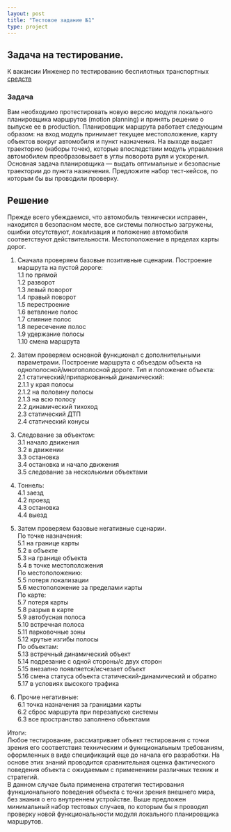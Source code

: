 ```yaml
---
layout: post
title: "Тестовое задание №1"
type: project
---
```


## Задача на тестирование.  
К вакансии Инженер по тестированию беспилотных транспортных [средств](https://yandex.ru/jobs/vacancies/testing/test_engineer_drone/)

### Задача  
Вам необходимо протестировать новую версию модуля локального планировщика маршрутов (motion planning) и принять решение о выпуске ее в production. 
Планировщик маршрута работает следующим образом: на вход модуль принимает текущее местоположение, карту объектов вокруг автомобиля и пункт назначения. 
На выходе выдает траекторию (наборы точек), которые впоследствии модуль управления автомобилем преобразовывает в углы поворота руля и ускорения. 
Основная задача планировщика — выдать оптимальные и безопасные траектории до пункта назначения. Предложите набор тест-кейсов, по которым бы вы 
проводили проверку.  

## Решение
Прежде всего убеждаемся, что автомобиль технически исправен, находится в безопасном месте, все системы полностью загружены, ошибки отсутствуют, 
локализация и положение автомобиля соответствуют действительности. Местоположение в пределах карты дорог.  

1. Сначала проверяем базовые позитивные сценарии. Построение маршрута на пустой дороге:  
  1.1 по прямой  
  1.2 разворот  
  1.3 левый поворот  
  1.4 правый поворот  
  1.5 перестроение  
  1.6 ветвление полос  
  1.7 слияние полос  
  1.8 пересечение полос  
  1.9 удержание полосы  
  1.10 смена маршрута  

2. Затем проверяем основной функционал с дополнительными параметрами. Построение маршрута с объездом объекта на однополосной/многополосной дороге. Тип и положение объекта:  
  2.1 cтатический/припаркованный динамический:  
      2.1.1 у края полосы  
      2.1.2 на половину полосы  
      2.1.3 на всю полосу  
  2.2 динамический тихоход  
  2.3 статический ДТП  
  2.4 статический конусы

3. Следование за объектом:  
  3.1 начало движения  
  3.2 в движении  
  3.3 остановка  
  3.4 остановка и начало движения  
  3.5 следование за несколькими объектами  

4. Тоннель:  
  4.1 заезд  
  4.2 проезд  
  4.3 остановка  
  4.4 выезд  

5. Затем проверяем базовые негативные сценарии.  
  По точке назначения:  
  5.1 на границе карты  
  5.2 в объекте  
  5.3 на границе объекта  
  5.4 в точке местоположения  
  По местоположению:  
  5.5 потеря локализации  
  5.6 местоположение за пределами карты  
  По карте:  
  5.7 потеря карты  
  5.8 разрыв в карте  
  5.9 автобусная полоса  
  5.10 встречная полоса  
  5.11 парковочные зоны  
  5.12 крутые изгибы полосы  
  По объектам:  
  5.13 встречный динамический объект  
  5.14 подрезание с одной стороны/с двух сторон  
  5.15 внезапно появляется/исчезает объект  
  5.16 смена статуса объекта статический-динамический и обратно  
  5.17 в условиях высокого трафика  
  
6. Прочие негативные:  
  6.1 точка назначения за границами карты  
  6.2 сброс маршрута при перезапуске системы  
  6.3 все пространство заполнено объектами  

Итоги:  
Любое тестирование, рассматривает объект тестирования с точки зрения его соответствия техническим и функциональным требованиям, оформленных в виде спецификаций еще до начала его разработки. На основе этих знаний проводится сравнительная оценка фактического поведения объекта с ожидаемым с применением различных техник и стратегий.  
В данном случае была применена стратегия тестирования функционального поведения объекта с точки зрения внешнего мира, без знания о его внутреннем устройстве. Выше предложен минимальный набор тестовых случаев, по которым бы я проводил проверку новой функциональности модуля локального планировщика маршрутов.  
